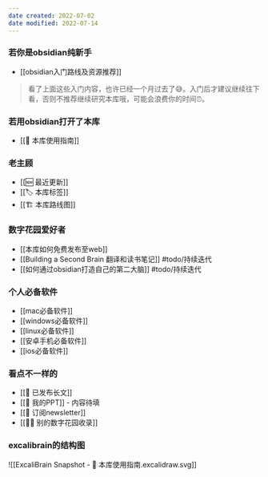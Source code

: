 ```yaml
---
date created: 2022-07-02
date modified: 2022-07-14
---
```


### 若你是obsidian纯新手

- [[obsidian入门路线及资源推荐]]

> 看了上面这些入门内容，也许已经一个月过去了😅。入门后才建议继续往下看，否则不推荐继续研究本库哦，可能会浪费你的时间⏰。

### 若用obsidian打开了本库

- [[🧰 本库使用指南]]

### 老主顾

- [[🆕 最近更新]]
- [[🏷 本库标签]]
- [[🏗 本库路线图]]

### 数字花园爱好者

- [[本库如何免费发布至web]]
- [[Building a Second Brain 翻译和读书笔记]] #todo/持续迭代
- [[如何通过obsidian打造自己的第二大脑]] #todo/持续迭代

### 个人必备软件

- [[mac必备软件]]
- [[windows必备软件]]
- [[linux必备软件]]
- [[安卓手机必备软件]]
- [[ios必备软件]]

### 看点不一样的

- [[🏹 已发布长文]]
- [[🎥 我的PPT]] - 内容待填
- [[📩 订阅newsletter]]
- [[👬🏻 别的数字花园收录]]

### excalibrain的结构图

![[ExcaliBrain Snapshot - 🧰 本库使用指南.excalidraw.svg]]
